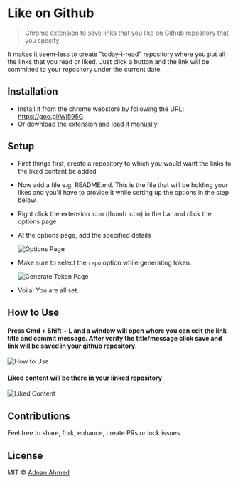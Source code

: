 # Like on Github
> Chrome extension to save links that you like on Github repository that you specify

It makes it seem-less to create "today-i-read" repository where you put all the links that you read or liked. Just click a button and the link will be committed to your repository under the current date.

## Installation

- Install it from the chrome webstore by following the URL: https://goo.gl/Wj595G
- Or download the extension and [load it manually](http://superuser.com/questions/247651/how-does-one-install-an-extension-for-chrome-browser-from-the-local-file-system/247654#247654)

## Setup

- First things first, create a repository to which you would want the links to the liked content be added
- Now add a file e.g. README.md. This is the file that will be holding your likes and you'll have to provide it while setting up the options in the step below.
- Right click the extension icon (thumb icon) in the bar and click the options page
- At the options page, add the specified details

  ![Options Page](http://i.imgur.com/a8grypPr.png)

- Make sure to select the `repo` option while generating token.

  ![Generate Token Page](http://i.imgur.com/eDAJDazr.png)

- Voila! You are all set.

## How to Use

#### Press Cmd + Shift + L and a window will open where you can edit the link title and commit message. After verify the title/message click save and link will be saved in your github repository.

![How to Use](http://i.imgur.com/hUC9ed8r.png)

#### Liked content will be there in your linked repository

![Liked Content](http://i.imgur.com/C050TKB.png)


## Contributions

Feel free to share, fork, enhance, create PRs or lock issues.

## License

MIT &copy; [Adnan Ahmed](http://github.com/idnan)

